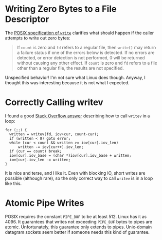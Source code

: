 # Writing Zero Bytes to a File Descriptor

The [POSIX specification of `write`](https://man7.org/linux/man-pages/man2/write.2.html)
clarifies what should happen if the caller attempts to write out zero bytes:

> If `count` is zero and `fd` refers to a regular file, then `write()`
> may return a failure status if one of the errors below is
> detected.  If no errors are detected, or error detection is not
> performed, 0 will be returned without causing any other effect.
> If `count` is zero and `fd` refers to a file other than a regular
> file, the results are not specified.

Unspecified behavior! I'm not sure what Linux does though. Anyway, I
thought this was interesting because it is not what I expected.

# Correctly Calling writev

I found a good [Stack Overflow answer](https://stackoverflow.com/a/5859890/1405768)
describing how to call `writev` in a loop:

    for (;;) {
      written = writev(fd, iov+cur, count-cur);
      if (written < 0) goto error;
      while (cur < count && written >= iov[cur].iov_len)
          written -= iov[cur++].iov_len;
      if (cur == count) break;
      iov[cur].iov_base = (char *)iov[cur].iov_base + written;
      iov[cur].iov_len -= written;
    }

It is nice and terse, and I like it. Even with blocking IO, short writes are
possible (although rare), so the only correct way to call `writev` is in a
loop like this.

# Atomic Pipe Writes

POSIX requires the constant `PIPE_BUF` to be at least 512. Linux has it as 4096.
It guarantees that writes not exceeding `PIPE_BUF` bytes to pipes are atomic.
Unfortunately, this guarantee only extends to pipes. Unix-domain datagram sockets
seem better if someone needs this kind of guarantee.
